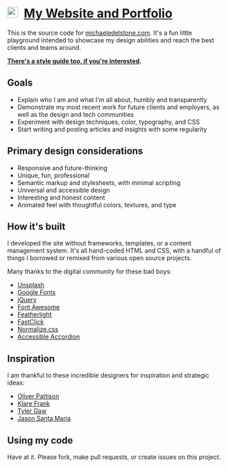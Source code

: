 # [<img src="http://michaeledelstone.com/images/favicon.png" width="25px" />](http://michaeledelstone.com) &nbsp;[My Website and Portfolio](http://michaeledelstone.com)

This is the source code for [michaeledelstone.com](http://michaeledelstone.com). It's a fun little playground intended to showcase my design abilities and reach the best clients and teams around.

**[There's a style guide too, if you're interested](http://michaeledelstone.com/styleguide).**

## Goals

* Explain who I am and what I'm all about, humbly and transparently
* Demonstrate my most recent work for future clients and employers, as well as the design and tech communities
* Experiment with design techniques, color, typography, and CSS
* Start writing and posting articles and insights with some regularity

## Primary design considerations

* Responsive and future-thinking
* Unique, fun, professional
* Semantic markup and stylesheets, with minimal scripting
* Universal and accessible design
* Interesting and honest content
* Animated feel with thoughtful colors, textures, and type

## How it's built

I developed the site without frameworks, templates, or a content management system. It's all hand-coded HTML and CSS, with a handful of things I borrowed or remixed from various open source projects.

Many thanks to the digital community for these bad boys:

* [Unsplash](https://unsplash.com/)
* [Google Fonts](https://github.com/google/fonts)
* [jQuery](https://github.com/jquery/jquery)
* [Font Awesome](https://github.com/FortAwesome/Font-Awesome)
* [Featherlight](https://github.com/noelboss/featherlight)
* [FastClick](https://github.com/ftlabs/fastclick)
* [Normalize.css](https://github.com/necolas/normalize.css)
* [Accessible Accordion](https://github.com/nico3333fr/jquery-accessible-accordion-aria)

## Inspiration

I am thankful to these incredible designers for inspiration and strategic ideas:

* [Oliver Pattison](https://olivermak.es/)
* [Klare Frank](http://klare.io/)
* [Tyler Gaw](https://tylergaw.com/)
* [Jason Santa Maria](http://jasonsantamaria.com/)

## Using my code

Have at it. Please fork, make pull requests, or create issues on this project.
